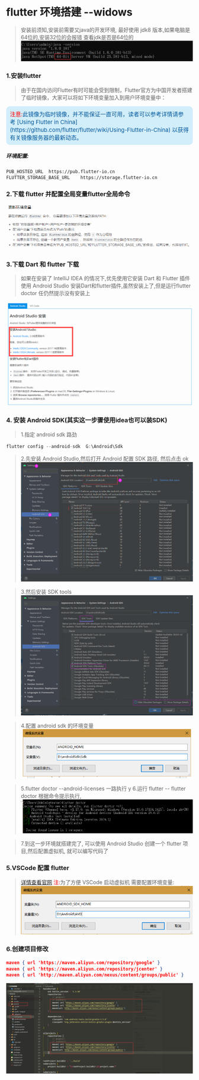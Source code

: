 # flutter 环境搭建 --widows

>安装前须知,安装前需要又java的开发环境, 最好使用 jdk8 版本,如果电脑是64位的,安装32位的会报错
查看jdk是否是64位的
![图示](static/images/jdkSetting.png)

### 1.安装flutter

>由于在国内访问Flutter有时可能会受到限制，Flutter官方为中国开发者搭建了临时镜像，大家可以将如下环境变量加入到用户环境变量中：
<div style="background:#D2EEFB;color:#01579B;font-size:15px;padding:10px;border-radius:10px;"><font color="red">注意:</font>此镜像为临时镜像，并不能保证一直可用，读者可以参考详情请参考 [Using Flutter in China](https://github.com/flutter/flutter/wiki/Using-Flutter-in-China) 以获得有关镜像服务器的最新动态。</div>

##### 环境配置:

```html
PUB_HOSTED_URL  https://pub.flutter-io.cn
FLUTTER_STORAGE_BASE_URL    https://storage.flutter-io.cn
```

### 2.下载 flutter 并配置全局变量flutter全局命令

![示](static/images/flutter_setpath.png)

### 3.下载 Dart 和 flutter 下载

>如果在安装了 IntelliJ IDEA 的情况下,优先使用它安装 Dart 和 Flutter 插件
>使用 Android Studio 安装Dart和flutter插件,虽然安装上了,但是运行flutter doctor 任仍然提示没有安装上

![](static/images/flutter_1.png)

### 4.  安装 Android SDK(其实这一步骤使用idea也可以装SDK)
>1.指定 android sdk 路劲
```C#
flutter config --android-sdk  G:\Android\Sdk
```

>2.先安装 Android Studio,然后打开 Android 配置 SDK 路径, 然后点击 ok
![图例1](static/images/android_sdk.png)

>3.然后安装 SDK tools
![图例2](static/images/android_sdktools.png)

>4.配置 android sdk 的环境变量
![图例3](static/images/android_setting1.png)

>5.flutter doctor --android-licenses 一路执行 y
>6.运行 flutter -- flutter doctor 根据命令提示执行,
![图例4](static/images/flutter_doctor.png)

>7.到这一步环境就搭建完了, 可以使用 Android Studio 创建一个 flutter 项目,然后配置虚拟机, 就可以编写代码了

### 5.VSCode 配置 flutter

>[详情查看官网](https://flutterchina.club/get-started/test-drive/#vscode)
><font color='red'>注:</font>为了方便 VSCode 启动虚拟机 
>需要配置环境变量:
![图例5](static/images/android_AVD_Setting.png)


### 6.创建项目修改
```JSON
maven { url 'https://maven.aliyun.com/repository/google' }
maven { url 'https://maven.aliyun.com/repository/jcenter' }
maven { url 'http://maven.aliyun.com/nexus/content/groups/public' }
```
![图示](static/images/gradleSetting.png)